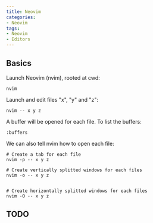 ```yaml
---
title: Neovim
categories:
- Neovim
tags:
- Neovim
- Editors
---
```


## Basics

Launch Neovim (nvim), rooted at cwd:

    nvim

Launch and edit files  "x", "y" and "z":

    nvim -- x y z

A buffer will be opened for each file. To list the buffers:

    :buffers

We can also tell nvim how to open each file:

    # Create a tab for each file
    nvim -p -- x y z

    # Create vertically splitted windows for each files
    nvim -o -- x y z


    # Create horizontally splitted windows for each files
    nvim -O -- x y z

## TODO
